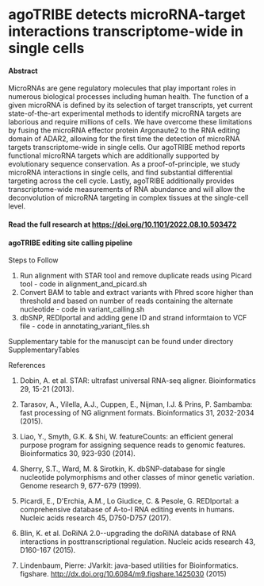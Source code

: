 # agoTRIBE detects microRNA-target interactions transcriptome-wide in single cells

#### Abstract

MicroRNAs are gene regulatory molecules that play important roles in numerous biological processes including human health. The function of a given microRNA is defined by its selection of target transcripts, yet current state-of-the-art experimental methods to identify microRNA targets are laborious and require millions of cells. We have overcome these limitations by fusing the microRNA effector protein Argonaute2 to the RNA editing domain of ADAR2, allowing for the first time the detection of microRNA targets transcriptome-wide in single cells. Our agoTRIBE method reports functional microRNA targets which are additionally supported by evolutionary sequence conservation. As a proof-of-principle, we study microRNA interactions in single cells, and find substantial differential targeting across the cell cycle. Lastly, agoTRIBE additionally provides transcriptome-wide measurements of RNA abundance and will allow the deconvolution of microRNA targeting in complex tissues at the single-cell level.

#### Read the full research at https://doi.org/10.1101/2022.08.10.503472 





#### agoTRIBE editing site calling pipeline
Steps to Follow
1. Run alignment with STAR tool and remove duplicate reads using Picard tool - code in alignment_and_picard.sh
2. Convert BAM to table and extract variants with Phred score higher than threshold and based on number of reads containing the alternate nucleotide - code in variant_calling.sh
3. dbSNP, REDIportal and adding gene ID and strand informtaion to VCF file - code in annotating_variant_files.sh


Supplementary table for the manuscipt can be found under directory SupplementaryTables

References

1. Dobin, A. et al. STAR: ultrafast universal RNA-seq aligner. Bioinformatics 29, 15-21 (2013).

2. Tarasov, A., Vilella, A.J., Cuppen, E., Nijman, I.J. & Prins, P. Sambamba: fast processing of NG alignment formats. Bioinformatics 31, 2032-2034 (2015).

3. Liao, Y., Smyth, G.K. & Shi, W. featureCounts: an efficient general purpose program for assigning sequence reads to genomic features. Bioinformatics 30, 923-930 (2014).

4. Sherry, S.T., Ward, M. & Sirotkin, K. dbSNP-database for single nucleotide polymorphisms and other classes of minor genetic variation. Genome research 9, 677-679 (1999).

5. Picardi, E., D'Erchia, A.M., Lo Giudice, C. & Pesole, G. REDIportal: a comprehensive database of A-to-I RNA editing events in humans. Nucleic acids research 45, D750-D757 (2017).

6. Blin, K. et al. DoRiNA 2.0--upgrading the doRiNA database of RNA interactions in posttranscriptional regulation. Nucleic acids research 43, D160-167 (2015).

7. Lindenbaum, Pierre: JVarkit: java-based utilities for Bioinformatics. figshare. http://dx.doi.org/10.6084/m9.figshare.1425030 (2015)
